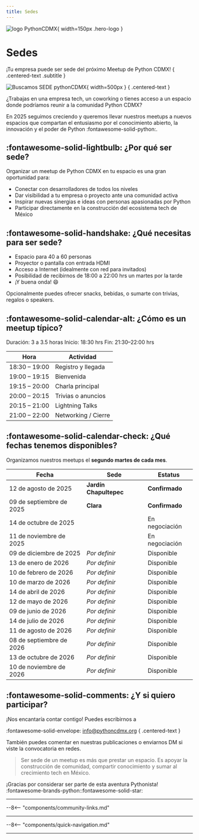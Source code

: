 ```yaml
---
title: Sedes
---
```


![logo PythonCDMX](/images/logo.png){ width=150px .hero-logo }

# Sedes

¡Tu empresa puede ser sede del próximo Meetup de Python CDMX!
{ .centered-text .subtitle }

![Buscamos SEDE pythonCDMX](/images/comunidades/pythoncdmx_buscamos_sede.jpg){ width=500px }
{ .centered-text }

¿Trabajas en una empresa tech, un coworking o tienes acceso a un espacio donde podríamos reunir a la comunidad Python CDMX?

En 2025 seguimos creciendo y queremos llevar nuestros meetups a nuevos espacios que compartan el entusiasmo
por el conocimiento abierto, la innovación y el poder de Python :fontawesome-solid-python:.

## :fontawesome-solid-lightbulb: ¿Por qué ser sede?

Organizar un meetup de Python CDMX en tu espacio es una gran oportunidad para:

- Conectar con desarrolladores de todos los niveles
- Dar visibilidad a tu empresa o proyecto ante una comunidad activa
- Inspirar nuevas sinergias e ideas con personas apasionadas por Python
- Participar directamente en la construcción del ecosistema tech de México

## :fontawesome-solid-handshake: ¿Qué necesitas para ser sede?

- Espacio para 40 a 60 personas
- Proyector o pantalla con entrada HDMI
- Acceso a Internet (idealmente con red para invitados)
- Posibilidad de recibirnos de 18:00 a 22:00 hrs un martes por la tarde
- ¡Y buena onda! 😄

Opcionalmente puedes ofrecer snacks, bebidas, o sumarte con trivias, regalos o speakers.

## :fontawesome-solid-calendar-alt: ¿Cómo es un meetup típico?

Duración: 3 a 3.5 horas
Inicio: 18:30 hrs
Fin: 21:30–22:00 hrs

| Hora         | Actividad                       |
|--------------|----------------------------------|
| 18:30 – 19:00 | Registro y llegada               |
| 19:00 – 19:15 | Bienvenida                       |
| 19:15 – 20:00 | Charla principal                 |
| 20:00 – 20:15 | Trivias o anuncios               |
| 20:15 – 21:00 | Lightning Talks                  |
| 21:00 – 22:00 | Networking / Cierre              |

## :fontawesome-solid-calendar-check: ¿Qué fechas tenemos disponibles?

Organizamos nuestros meetups el **segundo martes de cada mes**.

| Fecha               | Sede                       | Estatus         |
|---------------------|----------------------------|------------------|
| 12 de agosto de 2025 | **Jardín Chapultepec**         | **Confirmado**       |
| 09 de septiembre de 2025 | **Clara**                   | **Confirmado**       |
| 14 de octubre de 2025 |      | En negociación   |
| 11 de noviembre de 2025 |  | En negociación   |
| 09 de diciembre de 2025 | _Por definir_            | Disponible       |
| 13 de enero de 2026 | _Por definir_              | Disponible       |
| 10 de febrero de 2026 | _Por definir_            | Disponible       |
| 10 de marzo de 2026 | _Por definir_              | Disponible       |
| 14 de abril de 2026 | _Por definir_              | Disponible       |
| 12 de mayo de 2026 | _Por definir_               | Disponible       |
| 09 de junio de 2026 | _Por definir_               | Disponible       |
| 14 de julio de 2026 | _Por definir_              | Disponible       |
| 11 de agosto de 2026 | _Por definir_             | Disponible       |
| 08 de septiembre de 2026 | _Por definir_          | Disponible       |
| 13 de octubre de 2026 | _Por definir_            | Disponible       |
| 10 de noviembre de 2026 | _Por definir_          | Disponible       |


## :fontawesome-solid-comments: ¿Y si quiero participar?

¡Nos encantaría contar contigo!
Puedes escribirnos a

:fontawesome-solid-envelope: [info@pythoncdmx.org](mailto:info@pythoncdmx.org)
{ .centered-text }

También puedes comentar en nuestras publicaciones o enviarnos DM si viste la convocatoria en redes.

> Ser sede de un meetup es más que prestar un espacio. Es apoyar la construcción de comunidad,
> compartir conocimiento y sumar al crecimiento tech en México.

¡Gracias por considerar ser parte de esta aventura Pythonista! :fontawesome-brands-python::fontawesome-solid-star:

---

--8<-- "components/community-links.md"

---

--8<-- "components/quick-navigation.md"

---
